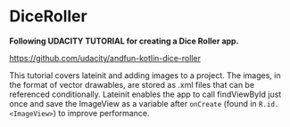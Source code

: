 # DiceRoller
<b>Following UDACITY TUTORIAL for creating a Dice Roller app.</b>

https://github.com/udacity/andfun-kotlin-dice-roller

This tutorial covers lateinit and adding images to a project.
The images, in the format of vector drawables, are stored as .xml files that can be referenced conditionally.
Lateinit enables the app to call findViewById just once and save the ImageView as a variable after `onCreate` (found in `R.id.<ImageView>`) to improve performance.

